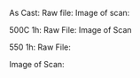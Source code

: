 As Cast:
Raw file:
Image of scan:

500C 1h:
Raw File:
Image of Scan

550 1h:
Raw File: 
<!-- PUBLISH STOP -->
Image of Scan: